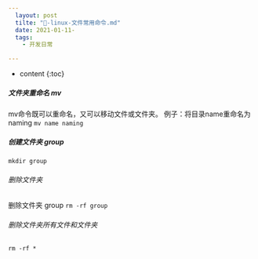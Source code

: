 ```yaml
---
  layout: post
  tilte: "📁-linux-文件常用命令.md"
  date: 2021-01-11-
  tags: 
    - 开发日常

---
```



* content
{:toc}


##### 文件夹重命名 mv
mv命令既可以重命名，又可以移动文件或文件夹。
例子：将目录name重命名为naming
``
mv name naming
``

##### 创建文件夹 group
`
mkdir group
`

###### 删除文件夹
删除文件夹 group
``
rm -rf group
``
###### 删除文件夹所有文件和文件夹
``
rm -rf *
``
